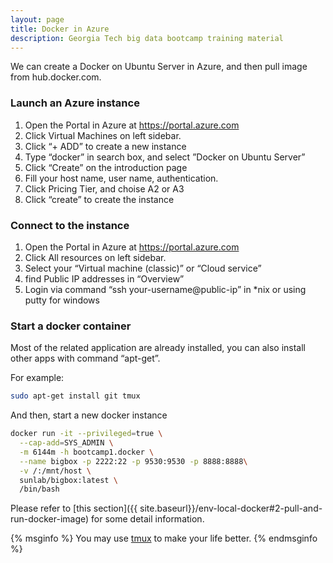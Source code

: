 ```yaml
---
layout: page
title: Docker in Azure
description: Georgia Tech big data bootcamp training material
---
```

We can create a Docker on Ubuntu Server in Azure, and then pull image from hub.docker.com.

### Launch an Azure instance

1. Open the Portal in Azure at https://portal.azure.com
2. Click Virtual Machines on left sidebar.
3. Click “+ ADD” to create a new instance
4. Type “docker” in search box, and select ”Docker on Ubuntu Server”
5. Click “Create” on the introduction page
6. Fill your host name, user name, authentication.
7. Click Pricing Tier, and choise A2 or A3
8. Click “create” to create the instance

### Connect to the instance

1. Open the Portal in Azure at https://portal.azure.com
2. Click All resources on left sidebar.
3. Select your “Virtual machine (classic)” or “Cloud service”
4. find Public IP addresses in “Overview”
5. Login via command “ssh your-username@public-ip” in *nix or using putty for windows

### Start a docker container

Most of the related application are already installed, you can also install other apps with command “apt-get”.

For example:

```bash
sudo apt-get install git tmux
```

And then, start a new docker instance

```bash
docker run -it --privileged=true \
  --cap-add=SYS_ADMIN \
  -m 6144m -h bootcamp1.docker \
  --name bigbox -p 2222:22 -p 9530:9530 -p 8888:8888\
  -v /:/mnt/host \
  sunlab/bigbox:latest \
  /bin/bash
```

Please refer to [this section]({{ site.baseurl}}/env-local-docker#2-pull-and-run-docker-image) for some detail information.


{% msginfo %}
You may use [tmux](https://tmux.github.io/) to make your life better.
{% endmsginfo %}

